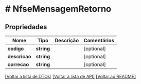 # # NfseMensagemRetorno

## Propriedades

Nome | Tipo | Descrição | Comentários
------------ | ------------- | ------------- | -------------
**codigo** | **string** |  | [optional]
**descricao** | **string** |  | [optional]
**correcao** | **string** |  | [optional]

[[Voltar à lista de DTOs]](../../README.md#models) [[Voltar à lista de API]](../../README.md#endpoints) [[Voltar ao README]](../../README.md)

